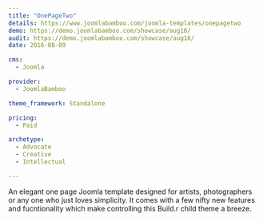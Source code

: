 ```yaml
---
title: "OnePageTwo"
details: https://www.joomlabamboo.com/joomla-templates/onepagetwo
demo: https://demo.joomlabamboo.com/showcase/aug16/
audit: https://demo.joomlabamboo.com/showcase/aug16/
date: 2016-08-09

cms: 
  - Joomla

provider: 
  - JoomlaBamboo

theme_framework: Standalone

pricing:
  - Paid

archetype:
  - Advocate
  - Creative
  - Intellectual

---
```


An elegant one page Joomla template designed for artists, photographers or any one who just loves simplicity. It comes with a few nifty new features and fucntionality which make controlling this Build.r child theme a breeze.